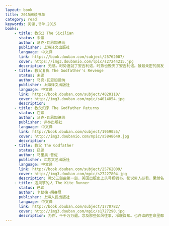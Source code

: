 ```yaml
---
layout: book
title: 2015阅读书单
category: read
keywords: 阅读,书单,2015
books:
    - title: 教父2 The Sicilian
      status: 未读
      author: 马克·瓦恩加德纳
      publisher: 上海译文出版社
      language: 中文译
      link: https://book.douban.com/subject/25762007/
      cover: https://img3.doubanio.com/lpic/s27244215.jpg
      description: 无感。时势造就了安吉利诺，时势也毁灭了安吉利诺。被最亲密的朋友背叛，令人震惊。
    - title: 教父复仇 The Godfather's Revenge
      status: 未读
      author: 马克·瓦恩加德纳
      publisher: 上海译文出版社
      language: 中文译
      link: http://book.douban.com/subject/4020110/
      cover: http://img3.douban.com/mpic/s4014854.jpg
      description:
    - title: 教父归来 The Godfather Returns
      status: 在读
      author: 马克·瓦恩加德纳
      publisher: 译林出版社
      language: 中文译
      link: http://book.douban.com/subject/1959055/
      cover: http://img3.doubanio.com/mpic/s5848649.jpg
      description:
    - title: 教父 The Godfather
      status: 已读
      author: 马里奥·普佐
      publisher: 江苏文艺出版社
      language: 中文译
      link: http://book.douban.com/subject/25762009/
      cover: http://img3.douban.com/mpic/s27227804.jpg
      description: 教父三部曲第一部，美国出版史上头号畅销书，都说男人必看，果然名不虚传，电影也看了。教父的世界里，友谊，是通行的货币；忠诚，是最好的礼物；缄默，是唯一的规则。他藐视一切价值，不给警告，不虚张声势，不留余地。教父，就是自己的上帝。继续看第二部ing。
    - title: 追风筝的人 The Kite Runner
      status: 已读
      author: 卡勒德·胡赛尼
      publisher: 上海人民出版社
      language: 中文译
      link: http://book.douban.com/subject/1770782/
      cover: http://img3.douban.com/mpic/s1727290.jpg
      description: 为你，千千万万遍。念及那些如风往事，冷暖自知。也许谁的生命里都有一只想要挽回的“风筝”，谁没有令自己痛悔的事，谁能保证自己的心灵永在阳光的照耀下？但重回那个被时光深埋的地点，重新面对心灵的考问，不是每个人都有那份勇气，即使，“那儿有再次成为好人的路”。
---
```

